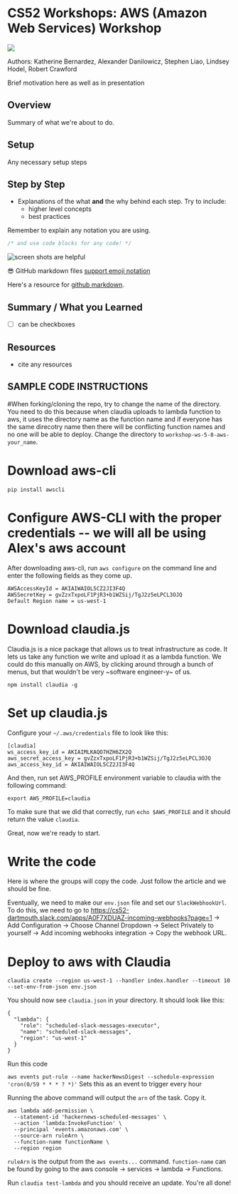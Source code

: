 

# CS52 Workshops:  AWS (Amazon Web Services) Workshop

![](https://static1.squarespace.com/static/599bfc6803596ef973b3fade/t/5adde270575d1f40f9b86b12/1524490877466/Amazon+Web+Serives)


Authors: Katherine Bernardez, Alexander Danilowicz, Stephen Liao, Lindsey Hodel, Robert Crawford

Brief motivation here as well as in presentation

## Overview

Summary of what we're about to do.

## Setup

Any necessary setup steps

## Step by Step

* Explanations of the what **and** the why behind each step. Try to include:
  * higher level concepts
  * best practices

Remember to explain any notation you are using.

```javascript
/* and use code blocks for any code! */
```

![screen shots are helpful](img/screenshot.png)

:sunglasses: GitHub markdown files [support emoji notation](http://www.emoji-cheat-sheet.com/)

Here's a resource for [github markdown](https://guides.github.com/features/mastering-markdown/).


## Summary / What you Learned

* [ ] can be checkboxes

## Resources

* cite any resources



## SAMPLE CODE INSTRUCTIONS
#When forking/cloning the repo, try to change the name of the directory. You need to do this because when claudia uploads to lambda function to aws, it uses the directory name as the function name and if everyone has the same direcotry name then there will be conflicting function names and no one will be able to deploy. Change the directory to `workshop-ws-5-8-aws-your_name`. 

# Download aws-cli
`pip install awscli`

# Configure AWS-CLI with the proper credentials -- we will all be using Alex's aws account
After downloading aws-cli, run `aws configure` on the command line and enter the following fields as they come up.
```
AWSAccessKeyId = AKIAIWAIOL5CZ2JI3F4Q
AWSSecretKey = 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
Default Region name = us-west-1
```

# Download claudia.js
Claudia.js is a nice package that allows us to treat infrastructure as code. It lets us take any function we write and upload it as a lambda function. We could do this manually on AWS, by clicking around through a bunch of menus, but that wouldn't be very ~software engineer-y~ of us.

`npm install claudia -g`

# Set up claudia.js
Configure your `~/.aws/credentials` file to look like this:

```
[claudia]
ws_access_key_id = AKIAIMLKAQO7HZH6ZX2Q
aws_secret_access_key = gvZzxTxpoLF1PjR3+b1WZSij/TgJ2z5eLPCL3OJQ
aws_access_key_id = AKIAIWAIOL5CZ2JI3F4Q
```

And then, run set AWS_PROFILE environment variable to claudia with the following command:

```
export AWS_PROFILE=claudia
```
To make sure that we did that correctly, run `echo $AWS_PROFILE` and it should return the value `claudia`.

Great, now we're ready to start.

# Write the code
Here is where the groups will copy the code. Just follow the article and we should be fine.

Eventually, we need to make our `env.json` file and set our `SlackWebhookUrl`. To do this, we need to go to https://cs52-dartmouth.slack.com/apps/A0F7XDUAZ-incoming-webhooks?page=1 -> Add Configuration -> Choose Channel Dropdown -> Select Privately to yourself -> Add incoming webhooks integration -> Copy the webhook URL.


# Deploy to aws with Claudia

```
claudia create --region us-west-1 --handler index.handler --timeout 10 --set-env-from-json env.json
```

You should now see `claudia.json` in your directory. It should look like this:

```
{
  "lambda": {
    "role": "scheduled-slack-messages-executor",
    "name": "scheduled-slack-messages",
    "region": "us-west-1"
  }
}
```
Run this code

`aws events put-rule --name hackerNewsDigest --schedule-expression 'cron(0/59 * * * ? *)'` Sets this as an event to trigger every hour

Running the above command will output the `arn` of the task. Copy it. 

```
aws lambda add-permission \
  --statement-id 'hackernews-scheduled-messages' \
  --action 'lambda:InvokeFunction' \
  --principal 'events.amazonaws.com' \
  --source-arn ruleArn \
  --function-name functionName \
  --region region
```

`ruleArn` is the output from the `aws events...` command. `function-name` can be found by going to the aws console -> services -> lambda -> Functions.

Run `claudia test-lambda` and you should receive an update. You're all done!


